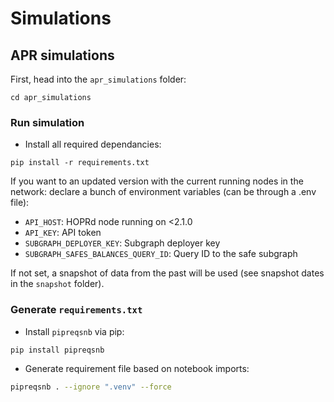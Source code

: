 # Simulations

## APR simulations
First, head into the `apr_simulations` folder:
```
cd apr_simulations
```

### Run simulation
- Install all required dependancies:
```
pip install -r requirements.txt
```

If you want to an updated version with the current running nodes in the network: declare a bunch of environment variables (can be through a .env file):
  - `API_HOST`: HOPRd node running on <2.1.0
  - `API_KEY`: API token 
  - `SUBGRAPH_DEPLOYER_KEY`: Subgraph deployer key
  - `SUBGRAPH_SAFES_BALANCES_QUERY_ID`: Query ID to the safe subgraph 

If not set, a snapshot of data from the past will be used (see snapshot dates in the `snapshot` folder).
### Generate `requirements.txt`
- Install `pipreqsnb` via pip:
```
pip install pipreqsnb
```

- Generate requirement file based on notebook imports:
```bash
pipreqsnb . --ignore ".venv" --force
```
